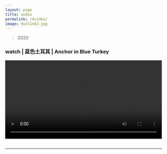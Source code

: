 ```yaml
---
layout: page
title: vedio
permalink: /4video/
image: duolin02.jpg
---
```

> 2020

### watch | 蓝色土耳其 | Anchor in Blue Turkey

<video width="100%" style="display:block; margin: 0 auto;" controls>
  <source src="/video/AnchorTurkeyHX.mp4" type="video/mp4">
  <object data="/video/AnchorTurkeyHX.mp4" width="720" height="480">
  </object> 
</video>
<br>

---




